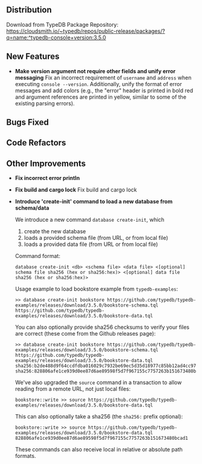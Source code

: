 ## Distribution

Download from TypeDB Package Repository: https://cloudsmith.io/~typedb/repos/public-release/packages/?q=name:^typedb-console+version:3.5.0


## New Features
- **Make version argument not require other fields and unify error messaging**
  Fix an incorrect requirement of `username` and `address` when executing `console --version`. Additionally, unify the format of error messages and add colors (e.g., the "error" header is printed in bold red and argument references are printed in yellow, similar to some of the existing parsing errors).
  
  

## Bugs Fixed


## Code Refactors


## Other Improvements
- **Fix incorrect error println**

- **Fix build and cargo lock**
  Fix build and cargo lock

- **Introduce 'create-init' command to load a new database from schema/data**
  
  We introduce a new command `database create-init`, which 
  
  1) create the new database
  2) loads a provided schema file (from URL, or from local file)
  3) loads a provided data file (from URL or from local file)
  
  Command format:
  ```
  database create-init <db> <schema file> <data file> <[optional] schema file sha256 (hex or sha256:hex)> <[optional] data file sha256 (hex or sha256:hex)>
  ```
  
  Usage example to load bookstore example from `typedb-examples`:
  ```
  >> database create-init bookstore https://github.com/typedb/typedb-examples/releases/download/3.5.0/bookstore-schema.tql https://github.com/typedb/typedb-examples/releases/download/3.5.0/bookstore-data.tql
  ```
  
  You can also optionally provide sha256 checksums to verify your files are correct (these come from the Github releases page):
  ```
  >> database create-init bookstore https://github.com/typedb/typedb-examples/releases/download/3.5.0/bookstore-schema.tql https://github.com/typedb/typedb-examples/releases/download/3.5.0/bookstore-data.tql sha256:b2de488d9f64ccdfdba016029c7932be69ec5d35d18977c85bb12ad4cc97e95f sha256:828806afe1ce939d0ee87d6ae89598f5d7f967155c7757263b151673480bcad1
  ```
  
  We've also upgraded the `source` command in a transaction to allow reading from a remote URL, not just local files:
  ```
  bookstore::write >> source https://github.com/typedb/typedb-examples/releases/download/3.5.0/bookstore-data.tql 
  ```
  
  This can also optionally take a sha256 (the `sha256:` prefix optional):
  ```
  bookstore::write >> source https://github.com/typedb/typedb-examples/releases/download/3.5.0/bookstore-data.tql 828806afe1ce939d0ee87d6ae89598f5d7f967155c7757263b151673480bcad1
  ```
  
  These commands can also receive local in relative or absolute path formats.
  
  
    
